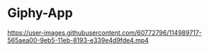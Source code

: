 # Giphy-App
https://user-images.githubusercontent.com/60772796/114989717-565aea00-9eb5-11eb-8193-e339e4d9fde4.mp4
